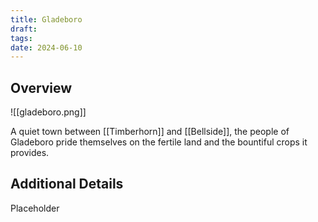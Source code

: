 ```yaml
---
title: Gladeboro
draft: 
tags: 
date: 2024-06-10
---
```

## Overview

![[gladeboro.png]]

A quiet town between [[Timberhorn]] and [[Bellside]], the people of Gladeboro pride themselves on the fertile land and the bountiful crops it provides.

## Additional Details

Placeholder